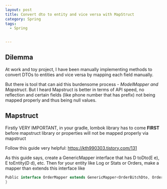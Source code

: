 ```yaml
---
layout: post
title: Convert dto to entity and vice versa with MapStruct
category: Spring 
tags:
  - Spring

  
---
```

## Dilemma 
At work and toy project, I have been manually implementing methods to 
convert DTOs to entities and vice versa by mapping each field manually.

But there is tool that can aid this burdensome process - *ModelMapper and 
Mapstruct*. But I heard Mapstruct is better in terms of API speed, no 
reflection and certain fields (like phone number that has prefix) not 
being mapped properly and thus being null values.

## Mapstruct
Firstly VERY IMPORTANT, in your gradle, lombok library has to come **FIRST** 
before mapstruct library or properties will not be mapped properly via 
mapstruct

Follow this guide very helpful: https://kth990303.tistory.com/131

As this guide says, create a GenericMapper interface that has D toDto(E e), 
E toEntity(D d), etc. Then for your entity like Log or Stats or Orders, 
make a mapper than extends this interface like

```java
Public interface OrderMapper extends GenericMapper<OrderBitchDto, Order>{
}
```

